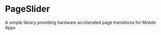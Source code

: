 PageSlider
==========

A simple library providing hardware accelerated page transitions for Mobile Apps
